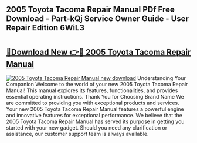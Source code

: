 ## 2005 Toyota Tacoma Repair Manual PDf Free Download - Part-kQj Service Owner Guide - User Repair Edition 6WiL3

# <h2><a href="http://bc45770.oget.top/?id=2005+Toyota+Tacoma+Repair+Manual">🔗Download New 👉🔴 2005 Toyota Tacoma Repair Manual</a></h2>

[![2005 Toyota Tacoma Repair Manual new download](https://i.imgur.com/5g1atiW.png)](http://bc45770.oget.top/?id=2005+Toyota+Tacoma+Repair+Manual)
Understanding Your Companion Welcome to the world of your new 2005 Toyota Tacoma Repair Manual! This manual explores its features, functionalities, and provides essential operating instructions. Thank You for Choosing Brand Name We are committed to providing you with exceptional products and services. Your new 2005 Toyota Tacoma Repair Manual features a powerful engine and innovative features for exceptional performance. We believe that the 2005 Toyota Tacoma Repair Manual has served its purpose in getting you started with your new gadget. Should you need any clarification or assistance, our customer support team is always available.
